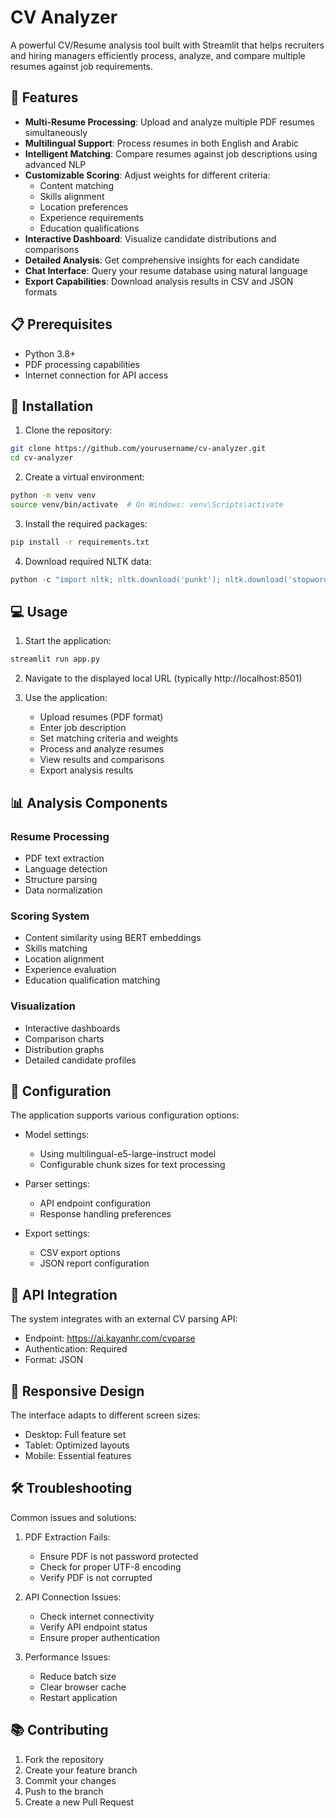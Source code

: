 # CV Analyzer

A powerful CV/Resume analysis tool built with Streamlit that helps recruiters and hiring managers efficiently process, analyze, and compare multiple resumes against job requirements.

## 🌟 Features

- **Multi-Resume Processing**: Upload and analyze multiple PDF resumes simultaneously
- **Multilingual Support**: Process resumes in both English and Arabic
- **Intelligent Matching**: Compare resumes against job descriptions using advanced NLP
- **Customizable Scoring**: Adjust weights for different criteria:
  - Content matching
  - Skills alignment
  - Location preferences
  - Experience requirements
  - Education qualifications
- **Interactive Dashboard**: Visualize candidate distributions and comparisons
- **Detailed Analysis**: Get comprehensive insights for each candidate
- **Chat Interface**: Query your resume database using natural language
- **Export Capabilities**: Download analysis results in CSV and JSON formats

## 📋 Prerequisites

- Python 3.8+
- PDF processing capabilities
- Internet connection for API access

## 🚀 Installation

1. Clone the repository:
```bash
git clone https://github.com/yourusername/cv-analyzer.git
cd cv-analyzer
```

2. Create a virtual environment:
```bash
python -m venv venv
source venv/bin/activate  # On Windows: venv\Scripts\activate
```

3. Install the required packages:
```bash
pip install -r requirements.txt
```

4. Download required NLTK data:
```python
python -c "import nltk; nltk.download('punkt'); nltk.download('stopwords'); nltk.download('averaged_perceptron_tagger')"
```

## 💻 Usage

1. Start the application:
```bash
streamlit run app.py
```

2. Navigate to the displayed local URL (typically http://localhost:8501)

3. Use the application:
   - Upload resumes (PDF format)
   - Enter job description
   - Set matching criteria and weights
   - Process and analyze resumes
   - View results and comparisons
   - Export analysis results

## 📊 Analysis Components

### Resume Processing
- PDF text extraction
- Language detection
- Structure parsing
- Data normalization

### Scoring System
- Content similarity using BERT embeddings
- Skills matching
- Location alignment
- Experience evaluation
- Education qualification matching

### Visualization
- Interactive dashboards
- Comparison charts
- Distribution graphs
- Detailed candidate profiles

## 🔧 Configuration

The application supports various configuration options:

- Model settings:
  - Using multilingual-e5-large-instruct model
  - Configurable chunk sizes for text processing
  
- Parser settings:
  - API endpoint configuration
  - Response handling preferences

- Export settings:
  - CSV export options
  - JSON report configuration

## 🤝 API Integration

The system integrates with an external CV parsing API:
- Endpoint: https://ai.kayanhr.com/cvparse
- Authentication: Required
- Format: JSON



## 📱 Responsive Design

The interface adapts to different screen sizes:
- Desktop: Full feature set
- Tablet: Optimized layouts
- Mobile: Essential features

## 🛠 Troubleshooting

Common issues and solutions:

1. PDF Extraction Fails:
   - Ensure PDF is not password protected
   - Check for proper UTF-8 encoding
   - Verify PDF is not corrupted

2. API Connection Issues:
   - Check internet connectivity
   - Verify API endpoint status
   - Ensure proper authentication

3. Performance Issues:
   - Reduce batch size
   - Clear browser cache
   - Restart application

## 📚 Contributing

1. Fork the repository
2. Create your feature branch
3. Commit your changes
4. Push to the branch
5. Create a new Pull Request



